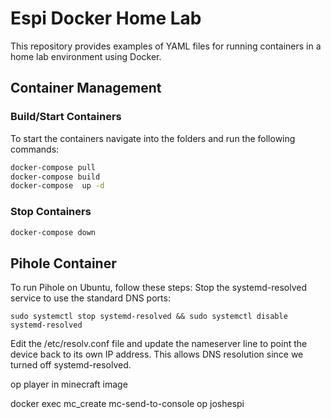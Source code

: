 # Espi Docker Home Lab
This repository provides examples of YAML files for running containers in a home lab environment using Docker.


## Container Management
### Build/Start Containers
To start the containers navigate into the folders and run the following commands:
```bash
docker-compose pull
docker-compose build
docker-compose  up -d
```
### Stop Containers
```bash
docker-compose down
```
## Pihole Container
To run Pihole on Ubuntu, follow these steps:
Stop the systemd-resolved service to use the standard DNS ports:

```sudo systemctl stop systemd-resolved && sudo systemctl disable systemd-resolved```

Edit the /etc/resolv.conf file and update the nameserver line to point the device back to its own IP address. This allows DNS resolution since we turned off systemd-resolved.




op player in minecraft image

docker exec mc_create mc-send-to-console op joshespi
